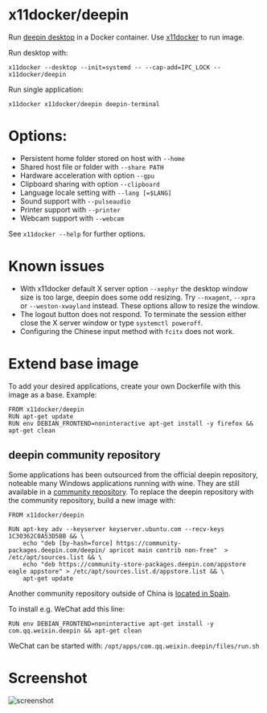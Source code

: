 # x11docker/deepin

Run [deepin desktop](https://www.deepin.org) in a Docker container. 
Use [x11docker](https://github.com/mviereck/x11docker) to run image. 

Run desktop with:
```
x11docker --desktop --init=systemd -- --cap-add=IPC_LOCK -- x11docker/deepin
```

Run single application:
```
x11docker x11docker/deepin deepin-terminal
```

# Options:
 - Persistent home folder stored on host with   `--home`
 - Shared host file or folder with              `--share PATH`
 - Hardware acceleration with option            `--gpu`
 - Clipboard sharing with option                `--clipboard`
 - Language locale setting with                 `--lang [=$LANG]`
 - Sound support with                           `--pulseaudio`
 - Printer support with                         `--printer`
 - Webcam support with                          `--webcam`

See `x11docker --help` for further options.

# Known issues
 - With x11docker default X server option `--xephyr` the desktop window size is too large, deepin does some odd resizing. Try `--nxagent`, `--xpra` or `--weston-xwayland` instead.
   These options allow to resize the window.
 - The logout button does not respond. To terminate the session either close the X server window or type `systemctl poweroff`.
 - Configuring the Chinese input method with `fcitx` does not work.

# Extend base image
To add your desired applications, create your own Dockerfile with this image as a base. Example:
```
FROM x11docker/deepin
RUN apt-get update
RUN env DEBIAN_FRONTEND=noninteractive apt-get install -y firefox && apt-get clean
```

## deepin community repository
Some applications has been outsourced from the official deepin repository, noteable many Windows applications running with wine.
They are still available in a [community repository](https://www.deepin.org/en/2020/11/19/statements/).
To replace the deepin repository with the community repository, build a new image with:
```
FROM x11docker/deepin

RUN apt-key adv --keyserver keyserver.ubuntu.com --recv-keys 1C30362C0A53D5BB && \
    echo "deb [by-hash=force] https://community-packages.deepin.com/deepin/ apricot main contrib non-free"  > /etc/apt/sources.list && \
    echo "deb https://community-store-packages.deepin.com/appstore eagle appstore" > /etc/apt/sources.list.d/appstore.list && \
    apt-get update
```
Another community repository outside of China is [located in Spain](https://deepinenespañol.org/en/improve-the-speed-of-the-deepin-20-beta-repository/).

To install e.g. WeChat add this line:
```
RUN env DEBIAN_FRONTEND=noninteractive apt-get install -y com.qq.weixin.deepin && apt-get clean
```
WeChat can be started with: `/opt/apps/com.qq.weixin.deepin/files/run.sh`

# Screenshot

![screenshot](https://raw.githubusercontent.com/mviereck/x11docker/screenshots/screenshot-deepin.png "deepin desktop running in Weston+Xwayland window using x11docker")
